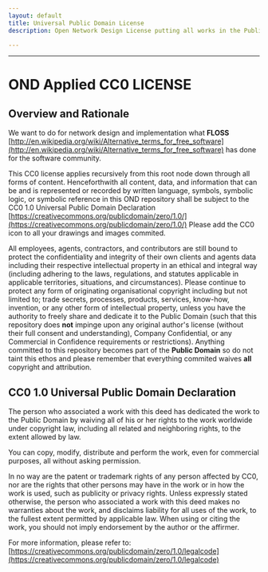 ```yaml
---
layout: default
title: Universal Public Domain License
description: Open Network Design License putting all works in the Public Domain

---
```


---

# OND Applied CC0 LICENSE

## Overview and Rationale

We want to do for network design and implementation what **FLOSS** 
[http://en.wikipedia.org/wiki/Alternative_terms_for_free_software](http://en.wikipedia.org/wiki/Alternative_terms_for_free_software) has done for the software community.

This CC0 license applies recursively from this root node down through all forms of 
content. Henceforthwith all content, data, and information that can be and is 
represented or recorded by written language, symbols, symbolic logic, or symbolic 
reference in this OND repository shall be subject to the CC0 1.0 Universal Public 
Domain Declaration
[https://creativecommons.org/publicdomain/zero/1.0/](https://creativecommons.org/publicdomain/zero/1.0/) 
Please add the CC0 icon to all your drawings and images commited.

All employees, agents, contractors, and contributors are still bound to protect 
the confidentiality and integrity of their own clients and agents data including
their respective intellectual property in an ethical and integral way (including 
adhering to the laws, regulations, and statutes applicable in applicable territories, 
situations, and circumstances). Please continue to protect any form of originating 
organisational copyright including but not limited to; trade secrets, processes, 
products, services, know-how, invention, or any other form of intellectual property, 
unless you have the authority to freely share and dedicate it to the Public Domain 
(such that this repository does **not** impinge upon any original author's license 
(without their full consent and understanding), Company Confidential, or any 
Commercial in Confidence requirements or restrictions). Anything committed to this 
repository becomes part of the **Public Domain** so do not taint this ethos and 
please remember that everything commited waives **all** copyright and attribution.

## CC0 1.0 Universal Public Domain Declaration

The person who associated a work with this deed has dedicated the work to the 
Public Domain by waiving all of his or her rights to the work worldwide under 
copyright law, including all related and neighboring rights, to the extent allowed 
by law.

You can copy, modify, distribute and perform the work, even for commercial purposes, 
all without asking permission.

In no way are the patent or trademark rights of any person affected by CC0, nor are 
the rights that other persons may have in the work or in how the work is used, such 
as publicity or privacy rights. Unless expressly stated otherwise, the person who 
associated a work with this deed makes no warranties about the work, and disclaims 
liability for all uses of the work, to the fullest extent permitted by applicable law.
When using or citing the work, you should not imply endorsement by the author or the 
affirmer.

For more information, please refer to:
[https://creativecommons.org/publicdomain/zero/1.0/legalcode](https://creativecommons.org/publicdomain/zero/1.0/legalcode)
